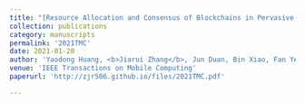 ```yaml
---
title: "[Resource Allocation and Consensus of Blockchains in Pervasive Edge Computing Environments](https://ieeexplore.ieee.org/abstract/document/9329194/)"
collection: publications
category: manuscripts
permalink: '2021TMC'
date: 2021-01-20
author: 'Yaodong Huang, <b>Jiarui Zhang</b>, Jun Duan, Bin Xiao, Fan Ye, Yuanyuan Yang'
venue: 'IEEE Transactions on Mobile Computing'
paperurl: 'http://zjr506.github.io/files/2021TMC.pdf'

---
```

